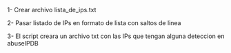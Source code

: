 1- Crear archivo lista_de_ips.txt

2- Pasar listado de IPs en formato de lista con saltos de linea

3- El script creara un archivo txt con las IPs que tengan alguna deteccion en abuseIPDB

